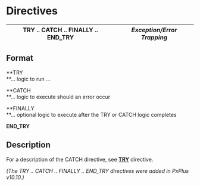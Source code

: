 # Directives 

**TRY .. CATCH .. FINALLY .. END_TRY** |  **_Exception/Error Trapping_**  
---|---  
  
##  Format

**TRY  
**... logic to run ...

**CATCH  
**... logic to execute should an error occur

**FINALLY  
**... optional logic to execute after the TRY or CATCH logic completes

**END_TRY**

##  Description

For a description of the CATCH directive, see [**TRY**](try.md) directive.

_(The TRY .. CATCH .. FINALLY .. END_TRY directives were added in PxPlus v10.10.)_
